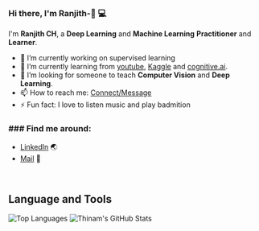 ### Hi there, I'm Ranjith-👋 :computer:

I'm **Ranjith CH**, a **Deep Learning** and **Machine Learning** **Practitioner** and **Learner**.


- 🔭 I’m currently working on supervised learning
- 🌱 I’m currently learning from [youtube](https://www.youtube.com/), [Kaggle](https://www.kaggle.com/) and [cognitive.ai](https://cognitiveclass.ai).
- 🤔 I’m looking for someone to teach   **Computer Vision** and **Deep Learning**.
- 📫 How to reach me: [Connect/Message](https://www.linkedin.com/in/ranjith-ch-404537151/)
- ⚡ Fun fact: I love to listen music and play badmition


### ### Find me around:
- [LinkedIn](https://www.linkedin.com/in/ranjith-ch-404537151/) :earth_asia:
- [Mail](https://www.linkedin.com/in/ranjith-ch-404537151/) :email:


<br/>

## **Language and Tools**
![Top Languages](https://github-readme-stats.vercel.app/api/top-langs/?username=ranjithchodavarapu&theme=radical)
![Thinam's GitHub Stats](https://github-readme-stats.vercel.app/api?username=ranjithchodavarapu&hide=prs,issues,contribs?username=ranjithchodavarapu&count_private=true?username=ranjithchodavarapu&show_icons=true&theme=radical)



